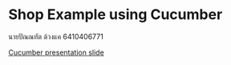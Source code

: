 # Shop Example using Cucumber

นายปัณณทัต ด้วงแค 6410406771

[Cucumber presentation slide](https://github.com/ladyusa/cucumber-atm/blob/master/cucumber.pdf)

